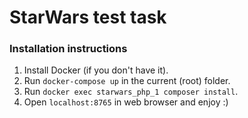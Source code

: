# StarWars test task

### Installation instructions

1. Install Docker (if you don't have it).
2. Run `docker-compose up` in the current (root) folder.
3. Run `docker exec starwars_php_1 composer install`.
4. Open `localhost:8765` in web browser and enjoy :)
